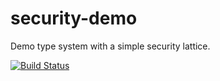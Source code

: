 # security-demo
Demo type system with a simple security lattice.

[![Build Status](https://travis-ci.org/opprop/security-demo.svg?branch=master)](https://travis-ci.org/opprop/security-demo)
